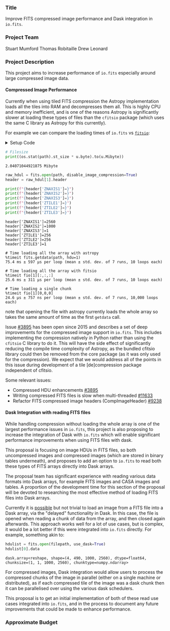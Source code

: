 ### Title
Improve FITS compressed image performance and Dask integration in `io.fits`.

### Project Team
Stuart Mumford
Thomas Robitaille
Drew Leonard

### Project Description

This project aims to increase performance of `io.fits` especially around large
compressed image data.

#### Compressed Image Performance

Currently when using tiled FITS compression the Astropy implementation loads
all the tiles into RAM and decompresses them all.
This is highly CPU and memory inefficient, and is one of the reasons Astropy is
significantly slower at loading these types of files than the `cfitsio` package
(which uses the same C library as Astropy for this currently).

For example we can compare the loading times of `io.fits` vs [`fitsio`](https://github.com/esheldon/fitsio):

<details>
<summary>Setup Code</summary>

```python
import os
from pathlib import Path

import fitsio
from astropy.io import fits
import astropy.units as u

filename = "VISP_2022_06_17T19_17_52_516_00630205_U_BLQRA_L1.fits"
path = Path("~/dkist_data/BLQRA").expanduser() / filename

fio = fitsio.FITS(path)
```

</details>

```python
# Filesize
print((os.stat(path).st_size * u.byte).to(u.Mibyte))
```
```
2.04071044921875 Mibyte
```

```python
raw_hdul = fits.open(path, disable_image_compression=True)
header = raw_hdul[1].header

print(f"{header['ZNAXIS1']=}")
print(f"{header['ZNAXIS2']=}")
print(f"{header['ZNAXIS3']=}")
print(f"{header['ZTILE1']=}")
print(f"{header['ZTILE2']=}")
print(f"{header['ZTILE3']=}")
```
```
header['ZNAXIS1']=2560
header['ZNAXIS2']=1000
header['ZNAXIS3']=1
header['ZTILE1']=256
header['ZTILE2']=256
header['ZTILE3']=1
```

```
# Time loading all the array with astropy
%timeit fits.getdata(path, hdu=1)
75.4 ms ± 597 µs per loop (mean ± std. dev. of 7 runs, 10 loops each)

# Time loading all the array with fitsio
%timeit fio[1][:,:,:]
25.6 ms ± 311 µs per loop (mean ± std. dev. of 7 runs, 10 loops each)

# Time loading a single chunk
%timeit fio[1][0,0,0]
24.6 µs ± 757 ns per loop (mean ± std. dev. of 7 runs, 10,000 loops each)
```

note that opening the file with astropy currently loads the whole array
so takes the same amount of time as the first `getdata` call.

Issue [#3895](https://github.com/astropy/astropy/issues/3895) has been open
since 2015 and describes a set of deep improvements for the compressed image
support in `io.fits`. This includes implementing the compression natively in
Python rather than using the `cfitsio` C library to do it. This will have the
side effect of significantly reducing the compile time complexity of Astropy, as
the bundled cfitsio library could then be removed from the core package (as it
was only used for the compression). We expect that we would address all of the
points in this issue during development of a tile [de]compression package
independent of cfitsio.

Some relevant issues:

* Compressed HDU enhancements [#3895](https://github.com/astropy/astropy/issues/3895)
* Writing compressed FITS files is slow when multi-threaded [#11633](https://github.com/astropy/astropy/issues/11633)
* Refactor FITS compressed image headers (CompImageHeader) [#9238](https://github.com/astropy/astropy/issues/9238)


#### Dask Integration with reading FITS files

While handling compression without loading the whole array is one of the largest
performance issues in `io.fits`, this project is also proposing to increase the
integration of Dask with `io.fits` which will enable significant performance
improvements when using FITS files with dask.

This proposal is focusing on image HDUs in FITS files, so both uncompressed
images and compressed images (which are stored in binary tables underneath), and
proposes to add an option to `io.fits` to read both these types of FITS arrays
directly into Dask arrays.

The proposal team has significant experience with reading various data
formats into Dask arrays, for example FITS images and CASA images and tables.
A proportion of the development time for this section of the proposal will be
devoted to researching the most effective method of loading FITS files into Dask
arrays.

Currently it is
[possible](https://github.com/sunpy/sunpy/issues/2715#issuecomment-413286821)
but not trivial to load an image from a FITS file into a Dask array, via the
"delayed"
functionality in Dask. In this case, the file is opened when reading a chunk of
data from the array, and then closed again afterwards.
This approach works well for a lot of use cases, but is complex, it would be a
lot better if this were integrated into `io.fits` directly. For example, something akin to:

```python
hdulist = fits.open(filepath, use_dask=True)
hdulist[0].data
```
```
dask.array<reshape, shape=(4, 490, 1000, 2560), dtype=float64, chunksize=(1, 1, 1000, 2560), chunktype=numpy.ndarray>
```


For compressed images, Dask integration would allow users to process the
compressed chunks of the image in parallel (either on a single machine or
distributed), as if each compressed tile of the image was a dask chunk then it
can be parallelised over using the various dask schedulers.

This proposal is to get an initial implementation of both of these read use
cases integrated into `io.fits`, and in the process to document any future
improvements that could be made to enhance performance.

### Approximate Budget
